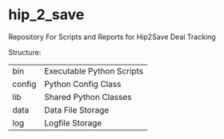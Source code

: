 hip_2_save
============

Repository For Scripts and Reports for Hip2Save Deal Tracking

Structure:
<table>
    <tr>
    <td> bin </td>
    <td> Executable Python Scripts </td>
    </tr>
    <tr>
    <td> config </td>
    <td> Python Config Class </td>
    </tr>
    <tr>
    <td> lib </td>
    <td> Shared Python Classes </td>
    </tr>
    <tr>
    <td> data </td>
    <td> Data File Storage</td>
    </tr>
    <tr>
    <td> log </td>
    <td> Logfile Storage </td>
    </tr>
</table>

